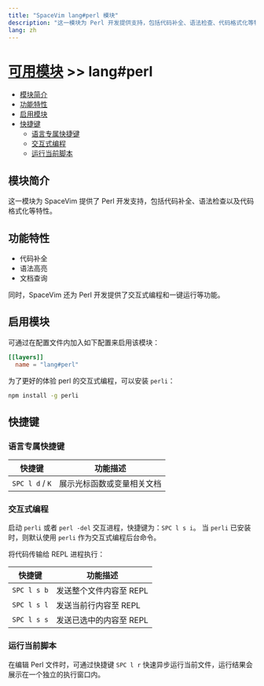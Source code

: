 ```yaml
---
title: "SpaceVim lang#perl 模块"
description: "这一模块为 Perl 开发提供支持，包括代码补全、语法检查、代码格式化等特性。"
lang: zh
---
```


# [可用模块](../../) >> lang#perl

<!-- vim-markdown-toc GFM -->

- [模块简介](#模块简介)
- [功能特性](#功能特性)
- [启用模块](#启用模块)
- [快捷键](#快捷键)
  - [语言专属快捷键](#语言专属快捷键)
  - [交互式编程](#交互式编程)
  - [运行当前脚本](#运行当前脚本)

<!-- vim-markdown-toc -->

## 模块简介

这一模块为 SpaceVim 提供了 Perl 开发支持，包括代码补全、语法检查以及代码格式化等特性。

## 功能特性

- 代码补全
- 语法高亮
- 文档查询

同时，SpaceVim 还为 Perl 开发提供了交互式编程和一键运行等功能。

## 启用模块

可通过在配置文件内加入如下配置来启用该模块：

```toml
[[layers]]
  name = "lang#perl"
```

为了更好的体验 perl 的交互式编程，可以安装 `perli`：

```sh
npm install -g perli
```

## 快捷键

### 语言专属快捷键

| 快捷键          | 功能描述                   |
| --------------- | -------------------------- |
| `SPC l d` / `K` | 展示光标函数或变量相关文档 |

### 交互式编程

启动 `perli` 或者 `perl -del` 交互进程，快捷键为：`SPC l s i`。
当 `perli` 已安装时，则默认使用 `perli` 作为交互式编程后台命令。

将代码传输给 REPL 进程执行：

| 快捷键      | 功能描述                |
| ----------- | ----------------------- |
| `SPC l s b` | 发送整个文件内容至 REPL |
| `SPC l s l` | 发送当前行内容至 REPL   |
| `SPC l s s` | 发送已选中的内容至 REPL |

### 运行当前脚本

在编辑 Perl 文件时，可通过快捷键 `SPC l r` 快速异步运行当前文件，运行结果会展示在一个独立的执行窗口内。

